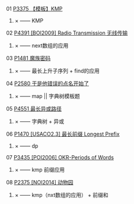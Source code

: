 01 [P3375 【模板】KMP](https://www.luogu.com.cn/problem/P3375)

1. × —— KMP

02 [P4391 [BOI2009] Radio Transmission 无线传输](https://www.luogu.com.cn/problem/P4391)

1. × —— next数组的应用

03 [P1481 魔族密码](https://www.luogu.com.cn/problem/P1481)

1. × —— 最长上升子序列 + find的应用

04 [P2580 于是他错误的点名开始了](https://www.luogu.com.cn/problem/P2580)

1. × —— map  || 字典树模板题

05 [P4551 最长异或路径](https://www.luogu.com.cn/problem/P4551)

1. × —— 字典树 + 异或

06 [P1470 [USACO2.3] 最长前缀 Longest Prefix](https://www.luogu.com.cn/problem/P1470)

1. × —— dp

07 [P3435 [POI2006] OKR-Periods of Words](https://www.luogu.com.cn/problem/P3435)

1. × —— kmp 前缀应用

08 [P2375 [NOI2014] 动物园](https://www.luogu.com.cn/problem/P2375) 

1. × —— kmp（nxt数组的应用） + 前缀和
